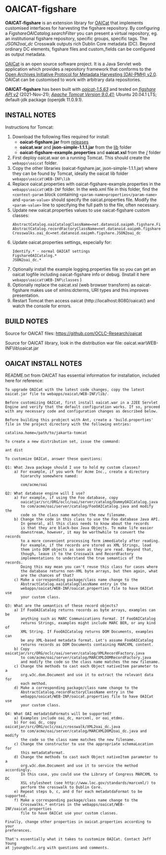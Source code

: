# OAICAT-figshare

**OAICAT-figshare** is an extension library for
[OAICat](https://www.oclc.org/research/areas/data-science/oaicat.html)
that implements customised interfaces for harvesting the figshare repository.
By configuring a *FigshareOAICatalog.searchFilter* you can present a virtual
repository, eg. an institutional figshare repository, specific groups, specific tags.
The *JSON2oai_dc* Crosswalk outputs rich Dublin Core metadata (DC).
Beyond ordinary DC elements, figshare files and custom_fields can be configured
as output metadata.

[OAICat](https://www.oclc.org/research/areas/data-science/oaicat.html) is an
open source software project. It is a Java Servlet web application which
provides a repository framework that conforms to the
[Open Archives Initiative Protocol for Metadata Harvesting (OAI-PMH) v2.0](https://www.openarchives.org/pmh/).
OAICat can be customised to work with arbitrary data repositories.

**OAICAT-figshare** has been built with
*[oaicat-1.5.63](https://github.com/OCLC-Research/oaicat)* and tested on
*[figshare API v2](https://docs.figshare.com/)* (2021-Nov-21);
*[Apache Tomcat Version 9.0.41](http://tomcat.apache.org/)*;
Ubuntu 20.04.1 LTS; default-jdk package (openjdk 11.0.9.1).

## INSTALL NOTES

Instructions for Tomcat:
1. Download the following files required for install:
   * **oaicat-figshare.jar** from [releases](https://github.com/lylewinton/oaicat-figshare/releases)
   * **oaicat.war** and **json-simple-1.1.1.jar** from the [lib](https://github.com/lylewinton/oaicat-figshare/tree/master/lib) folder
   * **oaicat-figshare-example.properties** and **oaicat.xsl** from the [/](https://github.com/lylewinton/oaicat-figshare/) folder
2. First deploy oaicat.war on a running Tomcat. This should create the `webapps\oaicat` folder.
3. Copy the other libraries (oaicat-figshare.jar, json-simple-1.1.1.jar) where they can be
   found by Tomcat, ideally the oaicat lib folder `webapps\oaicat\WEB-INF\lib`
4. Replace oaicat.properties with oaicat-figshare-example.properties in the
   `webapps\oaicat\WEB-INF` folder. In the web.xml file in this folder, find the
   `<context-param` block containing `<param-name>properties</param-name>` and `<param-value>` should specify the oaicat.properties file.
   Modify the `<param-value>` line to specifying the full path to the file, often necessary.
5. Update new oaicat.properties values to use oaicat-figshare custom classes:
   ```
   AbstractCatalog.oaiCatalogClassName=net.datanoid.oaipmh.figshare.FigshareOAICatalog
   AbstractCatalog.recordFactoryClassName=net.datanoid.oaipmh.figshare.JSONRecordFactory
   Crosswalks.oai_dc=net.datanoid.oaipmh.figshare.JSON2oai_dc
   ```
6. Update oaicat.properties settings, especially for:
   ```
   Identify.* - normal OAICAT settings
   FigshareOAICatalog.*
   JSON2oai_dc.*
   ```
7. Optionally install the example logging.properties file so you can get an
   oaicat logfile including oaicat-figshare info or debug. (Install it here
   `webapps\oaicat\WEB-INF\classes` )
8. Optionally replace the oaicat.xsl (web browser transform) as oaicat-figshare
   makes use of xmlns:dcterms, URI types and this improves presentation.
9. Restart Tomcat then access oaicat (http://localhost:8080/oaicat/) and watch
   the console for errors.


## BUILD NOTES

Source for OAICAT files:
https://github.com/OCLC-Research/oaicat

Source for OAICAT library, look in the distribution war file:
oaicat.war\WEB-INF\lib\oaicat.jar



## OAICAT INSTALL NOTES
README.txt from OAICAT has essential information for installation,
included here for reference:
```
To upgrade OAICat with the latest code changes, copy the latest
oaicat.jar file to webapps/oaicat/WEB-INF/lib/.

Before customizing OAICat, first install oaicat.war in a J2EE Servlet
Engine and verify that the default configuration works. If so, proceed
with any necessary code and configuration changes as described below.

Before building this probject with Ant, create a 'build.properties'
file in the project directory with the following entries:

catalina.home=/path/to/jakarta-tomcat

To create a new distribution set, issue the command:

ant dist

To customize OAICat, answer these questions:

Q1: What Java package should I use to hold my custom classes?
    a) For example, if you work for Acme Inc., create a directory
       hierarchy somewhere named:

       com/acme/oai

Q2: What database engine will I use?
    a) For example, if using the Foo database, copy
       oaicatjar/src/ORG/oclc/oai/server/catalog/DummyOAICatalog.java
       to com/acme/oai/server/catalog/FooOAICatalog.java and modify the
       code so the class name matches the new filename.
    b) Change the code in this class to use the Foo database Java API.
       In general, all this class needs to know about the records
       is that they are black-box Java Objects. To make life easier
       downstream, however, it may be worthwhile to convert the records
       to a more convenient processing form immediately after reading.
       For example, if the records are stored as XML Strings, load
       them into DOM objects as soon as they are read. Beyond that,
       though, leave it to the Crosswalk and RecordFactory
       implementations to understand the true semantics of the records.
       Doing this may mean you can't reuse this class for cases where
       the database returns non-XML byte arrays, but then again, what
       are the chances of that?
    c) Make a corresponding package/class name change to the
       AbstractCatalog.oaiCatalogClassName entry in the
       webapps/oaicat/WEB-INF/oaicat.properties file to have OAICat use
       your custom class.

Q3: What are the semantics of these record objects?
    a) If FooOAICatalog returns records as byte arrays, examples can be
       anything such as MARC Communications Format. If FooOAICatalog
       returns Strings, examples might include MARC BER, or any kind of
       XML String. If FooOAICatalog returns DOM Documents, examples can
       be any XML-based metadata format. Let's assume FooOAICatalog
       returns records as DOM Documents containing MARCXML content.
    b) Copy oaicatjar/src/ORG/oclc/oai/server/catalog/XMLRecordFactory.java
       to com/acme/oai/server/catalog/MARCXMLDOMRecordFactory.java
       and modify the code so the class name matches the new filename.
    c) Change the methods to cast each Object nativeItem parameter to a
       org.w3c.dom.Document and use it to extract the relevant data for
       each method.
    d) Make a corresponding package/class name change to the
       AbstractCatalog.recordFactoryClassName entry in the
       webapps/oaicat/WEB-INF/oaicat.properties file to have OAICat use
       your custom class.

Q4: What OAI metadatdaFormats will be supported?
    a) Examples include oai_dc, marcxml, or oai_etdms.
    b) For oai_dc, copy oaicatjar/src/ORG/oclc/oai/crosswalk/XML2oai_dc.java
       to com/acme/oai/server/catalog/MARCXMLDOM2oai_dc.java and modify
       the code so the class name matches the new filename.
    c) Change the constructor to use the appropriate schemaLocation for
       this metadataFormat.
    d) Change the methods to cast each Object nativeItem parameter to a
       org.w3c.dom.Document and use it to service the method accordingly.
       In this case, you could use the Library of Congress MARCXML to DC
       XSL stylesheet (see http://www.loc.gov/standards/marcxml/) to
       perform the crosswalk to Dublin Core.
    e) Repeat steps b, c, and d for each metadatdaFormat to be supported.
    f) Make a corresponding package/class name change to the
       Crosswalks.* entries in the webapps/oaicat/WEB-INF/oaicat.properties
       file to have OAICat use your custom classes.

Finally, change other properties in oaicat.properties according to your
preferences.

That's essentially what it takes to customize OAICat. Contact Jeff Young
at jyoung@oclc.org with questions and comments.
```
